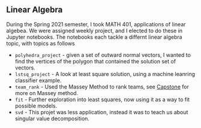 ## Linear Algebra

During the Spring 2021 semester, I took MATH 401, applications of linear algebea. We were assigned weekly project, and I elected to do these in Jupyter notebooks. The notebooks each tackle a differnt linear algebra topic, with topics as follows

- `polyhedra_project` - given a set of outward normal vectors, I wanted to find the vertices of the polygon that contained the solution set of vectors.
- `lstsq_project` - A look at least square solution, using a machine leanring classifier example.
- `team_rank` - Used the Massey Method to rank teams, see [Capstone](https://github.com/isaacbutz280/Personal-Projects/tree/main/Capstone) for more on Massey method.
- `fit` - Further exploration into least squares, now using it as a way to fit possible models.
- `svd` - This projet was less application, instead it was to teach us about singular value decomposition.
